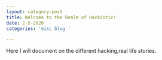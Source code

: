 ```yaml
---
layout: category-post
title: Welcome to the Realm of Hackistic!
date: 2-5-2020
categories: 'misc blog '

---
```

Here I will document on the different hacking,real life stories.